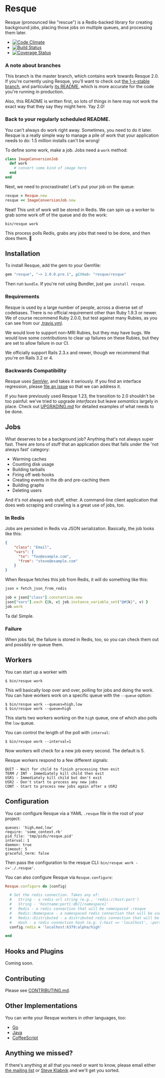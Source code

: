Resque
======

Resque (pronounced like "rescue") is a Redis-backed library for creating
background jobs, placing those jobs on multiple queues, and processing
them later.

  - [![Code Climate](https://img.shields.io/codeclimate/github/resque/resque.svg)](https://codeclimate.com/github/resque/resque)
  - [![Build Status](https://img.shields.io/travis/resque/resque/master.svg)](https://travis-ci.org/resque/resque)
  - [![Coverage Status](https://img.shields.io/coveralls/resque/resque/master.svg)](https://coveralls.io/r/resque/resque)

### A note about branches

This branch is the master branch, which contains work towards Resque 2.0. If
you're currently using Resque, you'll want to check out [the 1-x-stable
branch](https://github.com/resque/resque/tree/1-x-stable), and particularly
[its README](https://github.com/resque/resque/blob/1-x-stable/README.markdown),
which is more accurate for the code you're running in production.

Also, this README is written first, so lots of things in here may not work the
exact way that they say they might here. Yay 2.0!

### Back to your regularly scheduled README.

You can't always do work right away. Sometimes, you need to do it later. Resque
is a really simple way to manage a pile of work that your application needs
to do: 1.5 million installs can't be wrong!

To define some work, make a job. Jobs need a `work` method:

```ruby
class ImageConversionJob
  def work
    # convert some kind of image here
  end
end
```

Next, we need to procrastinate! Let's put your job on the queue:

```ruby
resque = Resque.new
resque << ImageConversionJob.new
```

Neat! This unit of work will be stored in Redis. We can spin up a worker to
grab some work off of the queue and do the work:

```
bin/resque work
```

This process polls Redis, grabs any jobs that need to be done, and then does
them. :metal:

## Installation

To install Resque, add the gem to your Gemfile:

```ruby
gem "resque", "~> 2.0.0.pre.1", github: "resque/resque"
```

Then run `bundle`. If you're not using Bundler, just `gem install resque`.

### Requirements

Resque is used by a large number of people, across a diverse set of codebases.
There is no official requirement other than Ruby 1.9.3 or newer. We of course
recommend Ruby 2.0.0, but test against many Rubies, as you can see from our
[.travis.yml](https://github.com/resque/resque/blob/master/.travis.yml).

We would love to support non-MRI Rubies, but they may have bugs. We would love
some contributions to clear up failures on these Rubies, but they are set to
allow failure in our CI.

We officially support Rails 2.3.x and newer, though we recommend that you're on
Rails 3.2 or 4.

### Backwards Compatibility

Resque uses [SemVer](http://semver.org/), and takes it seriously. If you find
an interface regression, please [file an issue](https://github.com/resque/resque/issues)
so that we can address it.

If you have previously used Resque 1.23, the transition to 2.0 shouldn't be
too painful: we've tried to upgrade _interfaces_ but leave _semantics_ largely
in place. Check out
[UPGRADING.md](https://github.com/resque/resque/blob/master/UPGRADING.md) for
detailed examples of what needs to be done.

## Jobs

What deserves to be a background job? Anything that's not always super fast.
There are tons of stuff that an application does that falls under the 'not
always fast' category:

* Warming caches
* Counting disk usage
* Building tarballs
* Firing off web hooks
* Creating events in the db and pre-caching them
* Building graphs
* Deleting users

And it's not always web stuff, either. A command-line client application that
does web scraping and crawling is a great use of jobs, too.

### In Redis

Jobs are persisted in Redis via JSON serialization. Basically, the job looks
like this:

```json
{
    "class": "Email",
    "vars": {
      "to": "foo@example.com",
      "from": "steve@example.com"
    }
}
```

When Resque fetches this job from Redis, it will do something like this:

```ruby
json = fetch_json_from_redis

job = json["class"].constantize.new
json["vars"].each {|k, v| job.instance_variable_set("@#{k}", v) }
job.work
```

Ta da! Simple.

### Failure

When jobs fail, the failure is stored in Redis, too, so you can check them out
and possibly re-queue them.

## Workers

You can start up a worker with

```
$ bin/resque work
```

This will basically loop over and over, polling for jobs and doing the work.
You can have workers work on a specific queue with the `--queue` option:

```
$ bin/resque work --queues=high,low
$ bin/resque work --queue=high
```

This starts two workers working on the `high` queue, one of which also polls
the `low` queue.

You can control the length of the poll with `interval`:

```
$ bin/resque work --interval=1
```

Now workers will check for a new job every second. The default is 5.

Resque workers respond to a few different signals:

    QUIT - Wait for child to finish processing then exit
    TERM / INT - Immediately kill child then exit
    USR1 - Immediately kill child but don't exit
    USR2 - Don't start to process any new jobs
    CONT - Start to process new jobs again after a USR2

## Configuration

You can configure Resque via a YAML `.resque` file in the root of your project:

```
queues: 'high,med,low'
require: 'some_context.rb'
pid_file: 'tmp/pids/resque.pid'
interval: 1
daemon: true
timeout: 5
graceful_term: false
```

Then pass the configuration to the resque CLI: `bin/resque work -c='./.resque'`.

You can also configure Resque via `Resque.configure`:

```ruby
Resque.configure do |config|

  # Set the redis connection. Takes any of:
  #   String - a redis url string (e.g., 'redis://host:port')
  #   String - 'hostname:port[:db][/namespace]'
  #   Redis - a redis connection that will be namespaced :resque
  #   Redis::Namespace - a namespaced redis connection that will be used as-is
  #   Redis::Distributed - a distributed redis connection that will be used as-is
  #   Hash - a redis connection hash (e.g. {:host => 'localhost', :port => 6379, :db => 0})
  config.redis = 'localhost:6379:alpha/high'

end
```

## Hooks and Plugins

Coming soon.

## Contributing

Please see [CONTRIBUTING.md](https://github.com/resque/resque/blob/master/CONTRIBUTING.md).

## Other Implementations

You can write your Resque workers in other languages, too:

* [Go](http://www.goworker.org/)
* [Java](https://github.com/gresrun/jesque)
* [CoffeeScript](https://github.com/technoweenie/coffee-resque)

## Anything we missed?

If there's anything at all that you need or want to know, please email either
[the mailing list](mailto:resque@librelist.com) or [Steve
Klabnik](mailto:steve@steveklabnik.com) and we'll get you sorted.
